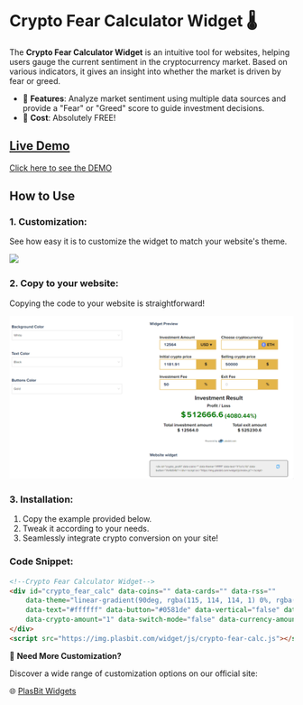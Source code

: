 # Crypto Fear Calculator Widget 🌡️

The **Crypto Fear Calculator Widget** is an intuitive tool for websites, helping users gauge the current sentiment in the cryptocurrency market. Based on various indicators, it gives an insight into whether the market is driven by fear or greed.

- 🚀 **Features**: Analyze market sentiment using multiple data sources and provide a "Fear" or "Greed" score to guide investment decisions.
- 💸 **Cost**: Absolutely FREE!

## [Live Demo]()
[Click here to see the DEMO](https://www.plasbit.com/widgets)

## How to Use

### 1. Customization:

See how easy it is to customize the widget to match your website's theme.

![](https://github.com/PlasBit/Crypto-Fear-Calculator-Widget/blob/main/customize.gif)

### 2. Copy to your website:

Copying the code to your website is straightforward!

![](https://github.com/PlasBit/Crypto-Fear-Calculator-Widget/blob/main/copy.gif)

### 3. Installation:
1. Copy the example provided below.
2. Tweak it according to your needs.
3. Seamlessly integrate crypto conversion on your site!

### Code Snippet:

```html
<!--Crypto Fear Calculator Widget-->
<div id="crypto_fear_calc" data-coins="" data-cards="" data-rss=""
    data-theme="linear-gradient(90deg, rgba(115, 114, 114, 1) 0%, rgba(0, 0, 0, 1) 50%, rgba(115, 114, 114, 1) 100%)"
    data-text="#ffffff" data-button="#0581de" data-vertical="false" data-coin="BTC" data-price="USD"
    data-crypto-amount="1" data-switch-mode="false" data-currency-amount="1" data-language="en">
</div>
<script src="https://img.plasbit.com/widget/js/crypto-fear-calc.js"></script>
```



🎨 **Need More Customization?**

Discover a wide range of customization options on our official site:

🌐 [PlasBit Widgets](https://plasbit.com/widgets/crypto-fear-calculator)

